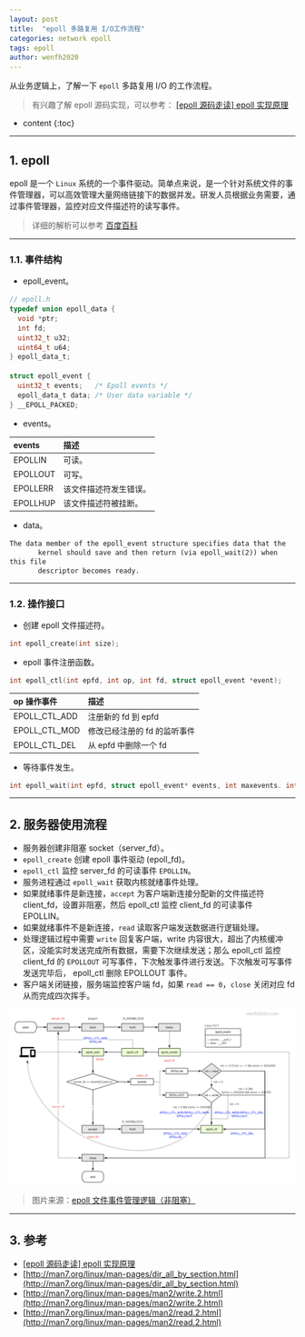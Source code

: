 ```yaml
---
layout: post
title:  "epoll 多路复用 I/O工作流程"
categories: network epoll
tags: epoll
author: wenfh2020
---
```


从业务逻辑上，了解一下 `epoll` 多路复用 I/O 的工作流程。

> 有兴趣了解 epoll 源码实现，可以参考： [[epoll 源码走读] epoll 实现原理](https://wenfh2020.com/2020/04/23/epoll-code/)



* content
{:toc}

---

## 1. epoll

epoll 是一个 `Linux` 系统的一个事件驱动。简单点来说，是一个针对系统文件的事件管理器，可以高效管理大量网络链接下的数据并发。研发人员根据业务需要，通过事件管理器，监控对应文件描述符的读写事件。

> 详细的解析可以参考 [百度百科](https://baike.baidu.com/item/epoll/10738144?fr=aladdin)

---

### 1.1. 事件结构

* epoll_event。

```c
// epoll.h
typedef union epoll_data {
  void *ptr;
  int fd;
  uint32_t u32;
  uint64_t u64;
} epoll_data_t;

struct epoll_event {
  uint32_t events;   /* Epoll events */
  epoll_data_t data; /* User data variable */
} __EPOLL_PACKED;
```

* events。

| events   | 描述                   |
| :------- | :--------------------- |
| EPOLLIN  | 可读。                 |
| EPOLLOUT | 可写。                 |
| EPOLLERR | 该文件描述符发生错误。 |
| EPOLLHUP | 该文件描述符被挂断。   |

* data。

```shell
The data member of the epoll_event structure specifies data that the
       kernel should save and then return (via epoll_wait(2)) when this file
       descriptor becomes ready.
```


---

### 1.2. 操作接口

* 创建 epoll 文件描述符。

```c
int epoll_create(int size);
```

* epoll 事件注册函数。

```c
int epoll_ctl(int epfd, int op, int fd, struct epoll_event *event);
```

| op 操作事件   | 描述                         |
| :------------ | :--------------------------- |
| EPOLL_CTL_ADD | 注册新的 fd 到 epfd          |
| EPOLL_CTL_MOD | 修改已经注册的 fd 的监听事件 |
| EPOLL_CTL_DEL | 从 epfd 中删除一个 fd        |

* 等待事件发生。

```c
int epoll_wait(int epfd, struct epoll_event* events, int maxevents. int timeout);
```

---

## 2. 服务器使用流程

* 服务器创建非阻塞 socket（server_fd）。
* `epoll_create` 创建 epoll 事件驱动 (epoll_fd)。
* `epoll_ctl` 监控 server_fd 的可读事件 `EPOLLIN`。
* 服务进程通过 `epoll_wait` 获取内核就绪事件处理。
* 如果就绪事件是新连接，`accept` 为客户端新连接分配新的文件描述符 client_fd，设置非阻塞，然后 epoll_ctl 监控 client_fd 的可读事件 EPOLLIN。
* 如果就绪事件不是新连接，`read` 读取客户端发送数据进行逻辑处理。
* 处理逻辑过程中需要 `write` 回复客户端，write 内容很大，超出了内核缓冲区，没能实时发送完成所有数据，需要下次继续发送；那么 epoll_ctl 监控 client_fd 的 `EPOLLOUT` 可写事件，下次触发事件进行发送。下次触发可写事件发送完毕后， epoll_ctl 删除 EPOLLOUT 事件。
* 客户端关闭链接，服务端监控客户端 fd，如果 `read == 0`，`close` 关闭对应 fd 从而完成四次挥手。

<div align=center><img src="/images/2021-06-21-16-25-36.png" data-action="zoom"/></div>

> 图片来源：[epoll 文件事件管理逻辑（非阻塞）](https://www.processon.com/view/5e8524f3e4b0a2d87028133b)

---

## 3. 参考

* [[epoll 源码走读] epoll 实现原理](https://wenfh2020.com/2020/04/23/epoll-code/)
* [http://man7.org/linux/man-pages/dir_all_by_section.html](http://man7.org/linux/man-pages/dir_all_by_section.html)
* [http://man7.org/linux/man-pages/man2/write.2.html](http://man7.org/linux/man-pages/man2/write.2.html)
* [http://man7.org/linux/man-pages/man2/read.2.html](http://man7.org/linux/man-pages/man2/read.2.html)
